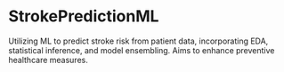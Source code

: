 # StrokePredictionML
Utilizing ML to predict stroke risk from patient data, incorporating EDA, statistical inference, and model ensembling. Aims to enhance preventive healthcare measures.

